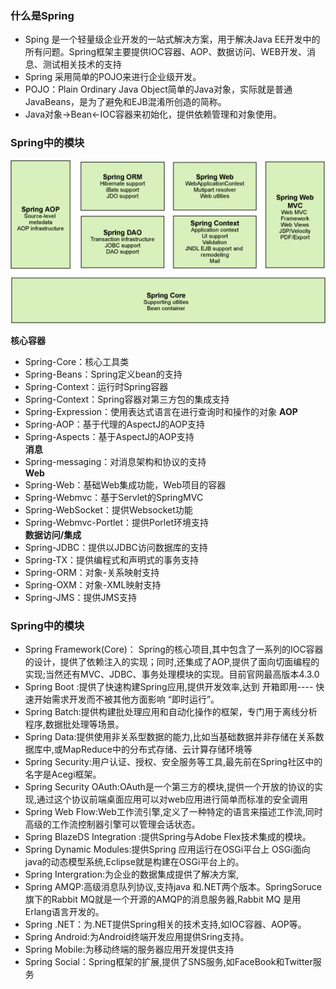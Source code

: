 ### 什么是Spring 

 - Sping 是一个轻量级企业开发的一站式解决方案，用于解决Java EE开发中的所有问题。Spring框架主要提供IOC容器、AOP、数据访问、WEB开发、消息、测试相关技术的支持
 - Spring 采用简单的POJO来进行企业级开发。
 - POJO：Plain Ordinary Java Object简单的Java对象，实际就是普通JavaBeans，是为了避免和EJB混淆所创造的简称。
 - Java对象->Bean<-IOC容器来初始化，提供依赖管理和对象使用。
### Spring中的模块
![Spring中各个模块](./images/1527353485719.jpg)

**核心容器**  
 - Spring-Core：核心工具类  
 - Spring-Beans：Spring定义bean的支持  
 - Spring-Context：运行时Spring容器  
 - Spring-Context：Spring容器对第三方包的集成支持  
 - Spring-Expression：使用表达式语言在进行查询时和操作的对象
**AOP**  
 - Spring-AOP：基于代理的AspectJ的AOP支持  
 - Spring-Aspects：基于AspectJ的AOP支持  
**消息**    
 - Spring-messaging：对消息架构和协议的支持  
**Web** 
 - Spring-Web：基础Web集成功能，Web项目的容器
 - Spring-Webmvc：基于Servlet的SpringMVC
 - Spring-WebSocket：提供Websocket功能
 - Spring-Webmvc-Portlet：提供Porlet环境支持  
**数据访问/集成** 
 - Spring-JDBC：提供以JDBC访问数据库的支持
 - Spring-TX：提供编程式和声明式的事务支持  
 - Spring-ORM：对象-关系映射支持  
 - Spring-OXM：对象-XML映射支持  
 - Spring-JMS：提供JMS支持
   
### Spring中的模块

 - Spring Framework(Core)： Spring的核心项目,其中包含了一系列的IOC容器的设计，提供了依赖注入的实现；同时,还集成了AOP,提供了面向切面编程的实现;当然还有MVC、JDBC、事务处理模块的实现。目前官网最高版本4.3.0
 - Spring Boot :提供了快速构建Spring应用,提供开发效率,达到 开箱即用---- 快速开始需求开发而不被其他方面影响 “即时运行”。
 - Spring Batch:提供构建批处理应用和自动化操作的框架，专门用于离线分析程序,数据批处理等场景。
 - Spring Data:提供使用非关系型数据的能力,比如当基础数据并非存储在关系数据库中,或MapReduce中的分布式存储、云计算存储环境等 
 - Spring Security:用户认证、授权、安全服务等工具,最先前在Spring社区中的名字是Acegi框架。
 - Spring Security OAuth:OAuth是一个第三方的模块,提供一个开放的协议的实现,通过这个协议前端桌面应用可以对web应用进行简单而标准的安全调用
 - Spring Web Flow:Web工作流引擎,定义了一种特定的语言来描述工作流,同时高级的工作流控制器引擎可以管理会话状态。
 - Spring BlazeDS Integration :提供Spring与Adobe Flex技术集成的模块。
 - Spring Dynamic Modules:提供Spring 应用运行在OSGi平台上 OSGi面向java的动态模型系统,Eclipse就是构建在OSGi平台上的。
 - Spring Intergration:为企业的数据集成提供了解决方案,
 - Spring AMQP:高级消息队列协议,支持java 和.NET两个版本。SpringSoruce旗下的Rabbit MQ就是一个开源的AMQP的消息服务器,Rabbit MQ 是用Erlang语言开发的。
 - Spring .NET：为.NET提供Spring相关的技术支持,如IOC容器、AOP等。
 - Spring Android:为Android终端开发应用提供Sring支持。
 - Spring Mobile:为移动终端的服务器应用开发提供支持
 - Spring Social：Spring框架的扩展,提供了SNS服务,如FaceBook和Twitter服务